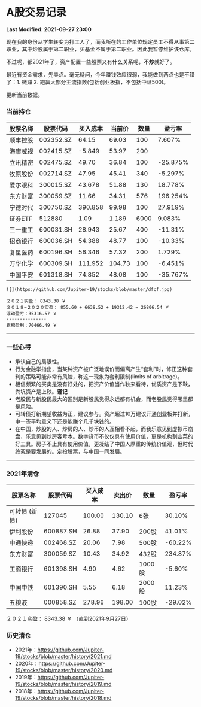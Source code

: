# A股交易记录

**Last Modified: 2021-09-27 23:00**

现在我的身份从学生转变为打工人了，而我所在的工作单位规定员工不得从事第二职业，其中炒股属于第二职业，买基金不属于第二职业。因此我暂停维护该仓库。

不过呢，都2021年了，资产配置一些股票又有什么关系呢，不**炒**就好了。

最近有资金需求，先卖点。毫无疑问，今年赚钱效应很弱，我能做到两点也是不错了：1. 微赚 2. 跑赢大部分主流指数(包括创业板指，不包括中证500)。

<!-- more -->

更新当前数据。

### 当前持仓

| 股票名称      | 股票代码 | 买入成本 | 当前价 |  数量  | 盈亏率  |
| ------------- | -------- | -------- | ------ | ------ | ------- |
| 顺丰控股      | 002352.SZ|    64.15 |  69.03 |   100  |  7.607% |
| 海康威视      | 002415.SZ|   -5.849 |  53.97 |   200  |         |
| 立讯精密      | 002475.SZ|    49.70 |  36.84 |   100  |-25.875% |
| 牧原股份      | 002714.SZ|    47.95 |  45.41 |   340  | -5.297% |
| 爱尔眼科      | 300015.SZ|   43.678 |  51.88 |   130  | 18.778% |
| 东方财富      | 300059.SZ|    11.66 |  34.31 |   576  |196.254% |
| 宁德时代      | 300750.SZ|  390.858 |  99.98 |   100  | 27.919% |
| 证券ETF       | 512880   |     1.09 |  1.189 |  6000  |  9.083% |
| 三一重工      | 600031.SH|   28.943 |  25.67 |   400  | -11.31% |
| 招商银行      | 600036.SH|   54.388 |  48.77 |   100  | -10.33% |
| 复星医药      | 600196.SH|   56.346 |  57.32 |   200  |  1.729% |
| 万华化学      | 600309.SH|  111.952 | 104.73 |   100  | -6.451% |
| 中国平安      | 601318.SH|   74.852 |  48.08 |   100  |-35.767% |

`![](https://github.com/Jupiter-19/stocks/blob/master/dfcf.jpg)`


```
２０２１实盈： 8343.38 ￥
２０１８~２０２０实盈： 855.60 + 6638.52 + 19312.42 = 26806.54 ￥
浮动盈亏：35316.57 ￥
---------------
累积盈利：70466.49 ￥
```

-----------------

### 一些心得

- 承认自己的局限性。
- 行为金融学指出，当某种资产被广泛地误价而偏离产生“套利”时，修正这种套利的策略可能非常有风险，称这一现象为套利限制(limits of arbitrage)。
- 相信频繁的买卖是没有好处的，把资产价值当作鞅来看待，优质资产是下鞅，粪坑资产是上鞅。**谨记**
- 老股民与新股民最大的区别是新股民觉得永远都有机会，而老股民觉得哪里都是风险。
- 可转债打新期望收益为正，建议参与。资产超过10万建议开通创业板并打新，中一签平均意义下还是能赚个几千块钱的。
- 在中国，炒股的人、炒房的人、炒币的人互相看不起，而我乐意见到虚拟币崩盘，乐意见到炒房客亏本。数字货币不仅仅具有使用价值，更是机构割韭菜的好工具。房子不止具有使用价值，更凝结了中国人厚重的传统价值观，但时代终究是要发展的。定投股票，与中国一同发展。

-------------------------------------------------

### 2021年清仓
| 股票名称      | 股票代码 | 买入成本 | 卖出价 |  数量  | 盈亏率  |
| ------------- | -------- | -------- | ------ | ------ | ------- |
| 可转债 (新债) | 127045   |   100.00 | 130.10 |    6张 |  30.10% |
| 伊利股份      | 600887.SH|    26.88 |  37.90 |  200股 |  41.01% |
| 申通快递      | 002468.SZ|    20.06 |   7.98 |  500股 | -60.22% |
| 东方财富      | 300059.SZ|    10.43 |  34.92 |  432股 | 234.87% |
| 工商银行      | 601398.SH|     4.90 |   4.62 | 1000股 |  -5.60% |
| 中国中铁      | 601390.SH|     5.55 |   6.18 | 2000股 |  11.23% |
| 五粮液        | 000858.SZ|   278.96 | 198.00 |  100股 | -29.02% |


２０２１实盈： 8343.38 ￥ （直到2021年9月27日）

### 历史清仓
- 2021年：https://github.com/Jupiter-19/stocks/blob/master/history/2021.md
- 2020年：https://github.com/Jupiter-19/stocks/blob/master/history/2020.md
- 2019年：https://github.com/Jupiter-19/stocks/blob/master/history/2019.md
- 2018年：https://github.com/Jupiter-19/stocks/blob/master/history/2018.md

